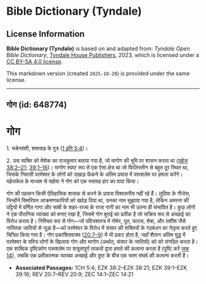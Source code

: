 # Bible Dictionary (Tyndale)

## License Information

**Bible Dictionary (Tyndale)** is based on and adapted from: _Tyndale Open Bible Dictionary_, [Tyndale House Publishers](https://tyndaleopenresources.com/), 2023, which is licensed under a [CC BY-SA 4.0 license](https://creativecommons.org/licenses/by-sa/4.0/legalcode.en).

This markdown version (created `2025-10-20`) is provided under the same license.



--------------------------------

## गोग (id: 648774)

गोग
===

1\. रूबेनवंशी, शमायाह के पुत्र ([1 इति 5:4](https://ref.ly/1Chr5:4))।

2\. उस व्यक्ति को मेशेक का राजकुमार बताया गया है, जो मागोग की भूमि पर शासन करता था ([यहेज 38:2–21](https://ref.ly/Ezek38:2-Ezek38:21); [39:1–16](https://ref.ly/Ezek39:1-Ezek39:16))। मागोग स्पष्ट रूप से एक ऐसा क्षेत्र था जो फिलिस्तीन से बहुत दूर स्थित था, जिसके निवासी परमेश्वर के लोगों को उखाड़ फेंकने के अंतिम प्रयास में यरूशलेम पर हमला करेंगे। यहेजकेल के माध्यम से यहोवा ने गोग को एक भयावह हार का वादा किया।

गोग की पहचान किसी ऐतिहासिक शासक से करने के प्रयास विश्वसनीय नहीं रहे हैं। लुदिया के गीजेस, जिन्होंने सिमरियन आक्रमणकारियों को खदेड़ दिया था, उनका नाम सुझाया गया है, लेकिन अमरना की पट्टियों में वर्णित गागा और साबी के शहर\-राज्य के राजा गागी का नाम भी उतना ही संभावित है। कुछ लोगों ने एक पौराणिक व्याख्या को बनाए रखा है, जिसमें गोग बुराई का प्रतीक है जो सक्रिय रूप से अच्छाई का विरोध करता है। निश्चित रूप से गोग—जो पवित्रशास्त्र में गोमेर, पूत, फारस, शेबा, और तर्शीश जैसे नास्तिक जातियों से जुड़ा है—को परमेश्वर के विरोध में संसार की शक्तियों के गठबंधन का नेतृत्व करते हुए चित्रित किया गया है। गोग प्रकाशितवाक्य ([20:7–9](https://ref.ly/Rev20:7-Rev20:9)) में भी प्रकट होता है, जहाँ शैतान अंतिम युद्ध में परमेश्वर के पवित्र लोगों के खिलाफ गोग और मागोग (अर्थात्, संसार के जातियों) को को संगठित करता है। एक शाब्दिक दृष्टिकोण यरूशलेम पर शत्रुतापूर्ण ताकतों द्वारा हमले की कल्पना करता है (पुष्टि करें [जक 14](https://ref.ly/Zech14:1-Zech14:21)), जबकि एक प्रतीकात्मक व्याख्या अच्छाई और दुष्ट के बीच एक चरम संघर्ष की कल्पना करती है।

* **Associated Passages:** 1CH 5:4; EZK 38:2–EZK 38:21; EZK 39:1–EZK 39:16; REV 20:7–REV 20:9; ZEC 14:1–ZEC 14:21

